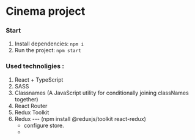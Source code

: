 # Cinema project

### Start

1. Install dependencies: `npm i`
2. Run the project: `npm start`

### Used technoligies :

1. React + TypeScript
2. SASS
3. Classnames (A JavaScript utility for conditionally joining classNames together)
4. React Router
5. Redux Toolkit
6. Redux
   --- (npm install @reduxjs/toolkit react-redux)
   - configure store. 
   - 
